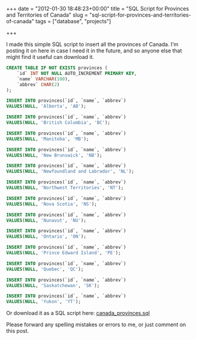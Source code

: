 +++
date = "2012-01-30 18:48:23+00:00"
title = "SQL Script for Provinces and Territories of Canada"
slug = "sql-script-for-provinces-and-territories-of-canada"
tags = ["database", "projects"]

+++

I made this simple SQL script to insert all the provinces of Canada. I'm posting it on here in case I need it in the future, and so anyone else that might find it useful can download it.

<!--more-->

```sql
CREATE TABLE IF NOT EXISTS provinces (
	`id` INT NOT NULL AUTO_INCREMENT PRIMARY KEY,
	`name` VARCHAR(100),
	`abbrev` CHAR(2)
);

INSERT INTO provinces(`id`, `name`, `abbrev`)
VALUES(NULL, 'Alberta', 'AB');

INSERT INTO provinces(`id`, `name`, `abbrev`)
VALUES(NULL, 'British Columbia', 'BC');

INSERT INTO provinces(`id`, `name`, `abbrev`)
VALUES(NULL, 'Manitoba', 'MB');

INSERT INTO provinces(`id`, `name`, `abbrev`)
VALUES(NULL, 'New Brunswick', 'NB');

INSERT INTO provinces(`id`, `name`, `abbrev`)
VALUES(NULL, 'Newfoundland and Labrador', 'NL');

INSERT INTO provinces(`id`, `name`, `abbrev`)
VALUES(NULL, 'Northwest Territories', 'NT');

INSERT INTO provinces(`id`, `name`, `abbrev`)
VALUES(NULL, 'Nova Scotia', 'NS');

INSERT INTO provinces(`id`, `name`, `abbrev`)
VALUES(NULL, 'Nunavut', 'NU');

INSERT INTO provinces(`id`, `name`, `abbrev`)
VALUES(NULL, 'Ontario', 'ON');

INSERT INTO provinces(`id`, `name`, `abbrev`)
VALUES(NULL, 'Prince Edward Island', 'PE');

INSERT INTO provinces(`id`, `name`, `abbrev`)
VALUES(NULL, 'Quebec', 'QC');

INSERT INTO provinces(`id`, `name`, `abbrev`)
VALUES(NULL, 'Saskatchewan', 'SK');

INSERT INTO provinces(`id`, `name`, `abbrev`)
VALUES(NULL, 'Yukon', 'YT');
```

Or download it as a SQL script here: [canada_provinces.sql](/files/2012/01/canada_provinces.sql)<!--more-->

Please forward any spelling mistakes or errors to me, or just comment on this post.
